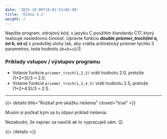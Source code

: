 ```yaml
---
date: '2025-10-09T10:01:52+02:00'
title: 'Úloha 3.2'
weight: 2
---
```


Napíšte program, zdrojový kód, v jazyku C použitím štandardu C17, ktorý realizuje nasledovnú činnosť.
Upravte funkciu **_double priemer_troch(int a, int b, int c)_** z predošlej úlohy tak, aby vrátila aritmetický priemer
týchto
3 parametrov, teda hodnotu _(a+b+c)/3_.

### Príklady vstupov / výstupov programu

- Volanie funkcie `priemer_troch(1,2,3)` vráti hodnotu 2.0, pretože (1+2+3)/3 = 2.0.
- Volanie funkcie `priemer_troch(1,2,4.5)` vráti hodnotu 2.5, pretože (1+2+4.5)/3 = 2.5.

---

{{< details title="Rozbaľ pre ukážku riešenia" closed="true" >}}

Musím si počkať kým sa tu objaví príklad riešenia.

Nezabudni, že najviac sa naučíš ak to vypracuješ sám. 😉

{{< /details >}}
